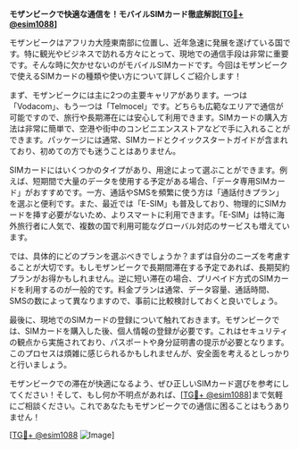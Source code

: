 **モザンビークで快適な通信を！モバイルSIMカード徹底解説[[TG💪+ @esim1088](https://t.me/s/esim1088)]**

モザンビークはアフリカ大陸東南部に位置し、近年急速に発展を遂げている国です。特に観光やビジネスで訪れる方々にとって、現地での通信手段は非常に重要です。そんな時に欠かせないのがモバイルSIMカードです。今回はモザンビークで使えるSIMカードの種類や使い方について詳しくご紹介します！

まず、モザンビークには主に2つの主要キャリアがあります。一つは「Vodacom」、もう一つは「Telmocel」です。どちらも広範なエリアで通信が可能ですので、旅行や長期滞在には安心して利用できます。SIMカードの購入方法は非常に簡単で、空港や街中のコンビニエンスストアなどで手に入れることができます。パッケージには通常、SIMカードとクイックスタートガイドが含まれており、初めての方でも迷うことはありません。

SIMカードにはいくつかのタイプがあり、用途によって選ぶことができます。例えば、短期間で大量のデータを使用する予定がある場合、「データ専用SIMカード」がおすすめです。一方、通話やSMSを頻繁に使う方は「通話付きプラン」を選ぶと便利です。また、最近では「E-SIM」も普及しており、物理的にSIMカードを挿す必要がないため、よりスマートに利用できます。「E-SIM」は特に海外旅行者に人気で、複数の国で利用可能なグローバル対応のサービスも増えています。

では、具体的にどのプランを選ぶべきでしょうか？まずは自分のニーズを考慮することが大切です。もしモザンビークで長期間滞在する予定であれば、長期契約プランがお得かもしれません。逆に短い滞在の場合、プリペイド方式のSIMカードを利用するのが一般的です。料金プランは通常、データ容量、通話時間、SMSの数によって異なりますので、事前に比較検討しておくと良いでしょう。

最後に、現地でのSIMカードの登録について触れておきます。モザンビークでは、SIMカードを購入した後、個人情報の登録が必要です。これはセキュリティの観点から実施されており、パスポートや身分証明書の提示が必要となります。このプロセスは煩雑に感じられるかもしれませんが、安全面を考えるとしっかりと行いましょう。

モザンビークでの滞在が快適になるよう、ぜひ正しいSIMカード選びを参考にしてください！そして、もし何か不明点があれば、[[TG💪+ @esim1088](https://t.me/s/esim1088)]まで気軽にご相談ください。これであなたもモザンビークでの通信に困ることはもうありません！

[[TG💪+ @esim1088](https://t.me/s/esim1088) ![Image](https://i.postimg.cc/Y0z9fWf4/image.png)]